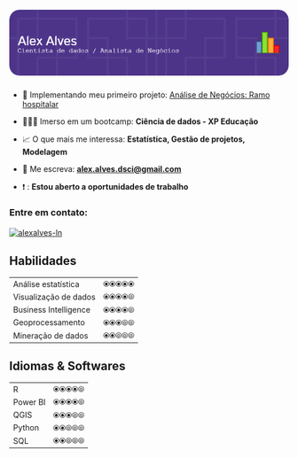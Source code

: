 ![Header](./header-profile.png)


<h3 align="center"></h3>

- 🔭 Implementando meu primeiro projeto: [Análise de Negócios: Ramo hospitalar](https://github.com/aa-dsci/ans-projeto/blob/main/README.md)

- 📘📙📗 Imerso em um bootcamp:  **Ciência de dados - XP Educação**

- 📈 O que mais me interessa:  **Estatística, Gestão de projetos, Modelagem**

- 📝 Me escreva:  **alex.alves.dsci@gmail.com**

- ❗ :  **Estou aberto a oportunidades de trabalho**

<h3 align="left">Entre em contato:</h3>
<p align="left">
<a href="https://linkedin.com/in/alexalves-ln" target="blank"><img align="center" src="https://raw.githubusercontent.com/rahuldkjain/github-profile-readme-generator/master/src/images/icons/Social/linked-in-alt.svg" alt="alexalves-ln" height="30" width="40" /></a>
</p>



## Habilidades                                    
|                              |             |
|------------------------------|-------------|
| Análise estatística          |  ⦿⦿⦿⦿⦿  |
| Visualização de dados        |  ⦿⦿⦿⦿⦾  | 
| Business Intelligence        |  ⦿⦿⦿⦿⦾  |
| Geoprocessamento             |  ⦿⦿⦿⦾⦾  |
| Mineração de dados           |  ⦿⦿⦾⦾⦾  | 

## Idiomas & Softwares
|                              |             |
|------------------------------|-------------|
| R                            |  ⦿⦿⦿⦿⦾  |
| Power BI                     |  ⦿⦿⦿⦿⦾  | 
| QGIS                         |  ⦿⦿⦿⦾⦾  |
| Python                       |  ⦿⦿⦾⦾⦾  | 
| SQL                          |  ⦿⦿⦾⦾⦾  |
